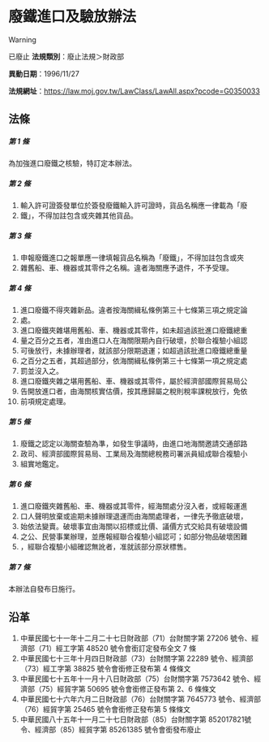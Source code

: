 # 廢鐵進口及驗放辦法


> [!WARNING]
> 已廢止
**法規類別**：廢止法規＞財政部

**異動日期**：1996/11/27  

**法規網址**：https://law.moj.gov.tw/LawClass/LawAll.aspx?pcode=G0350033



## 法條
##### 第 1 條
為加強進口廢鐵之核驗，特訂定本辦法。

##### 第 2 條
1. 輸入許可證簽發單位於簽發廢鐵輸入許可證時，貨品名稱應一律載為「廢
1. 鐵」，不得加註包含或夾雜其他貨品。

##### 第 3 條
1. 申報廢鐵進口之報單應一律填報貨品名稱為「廢鐵」，不得加註包含或夾
1. 雜舊船、車、機器或其零件之名稱。違者海關應予退件，不予受理。

##### 第 4 條
1. 進口廢鐵不得夾雜新品。違者按海關緝私條例第三十七條第三項之規定論
1. 處。
1. 進口廢鐵夾雜堪用舊船、車、機器或其零件，如未超過該批進口廢鐵總重
1. 量之百分之五者，准由進口人在海關限期內自行破壞，於聯合複驗小組認
1. 可後放行，未據辦理者，就該部分限期退運；如超過該批進口廢鐵總重量
1. 之百分之五者，其超過部分，依海關緝私條例第三十七條第一項之規定處
1. 罰並沒入之。
1. 進口廢鐵夾雜之堪用舊船、車、機器或其零件，屬於經濟部國際貿易局公
1. 告開放進口者，由海關核實估價，按其應歸屬之稅則稅率課稅放行，免依
1. 前項規定處理。

##### 第 5 條
1. 廢鐵之認定以海關查驗為準，如發生爭議時，由進口地海關邀請交通部路
1. 政司、經濟部國際貿易局、工業局及海關總稅務司署派員組成聯合複驗小
1. 組實地鑑定。

##### 第 6 條
1. 進口廢鐵夾雜舊船、車、機器或其零件，經海關處分沒入者，或經報運進
1. 口人聲明放棄或逾期未據辦理退運而由海關處理者，一律先予徹底破壞，
1. 始依法變賣。破壞事宜由海關以招標或比價、議價方式交給具有破壞設備
1. 之公、民營事業辦理，並應報經聯合複驗小組認可；如部分物品破壞困難
1. ，經聯合複驗小組確認無訛者，准就該部分原狀標售。

##### 第 7 條
本辦法自發布日施行。

## 沿革
1. 中華民國七十一年十二月二十七日財政部（71）台財關字第 27206  號令、經濟部（71）經工字第 48520  號令會銜訂定發布全文 7  條
1. 中華民國七十三年十月四日財政部（73）台財關字第 22289  號令、經濟部（73）經工字第 38825  號令會銜修正發布第 4  條條文
1. 中華民國七十五年十一月十八日財政部（75）台財關字第 7573642  號令、經濟部（75）經貿字第 50695  號令會銜修正發布第 2、6 條條文
1. 中華民國七十六年六月二日財政部（76）台財關字第 7645773  號令、經濟部（76）經貿字第 25465  號令會銜修正發布第 5  條條文
1. 中華民國八十五年十一月二十七日財政部（85）台財關字第 852017821號令、經濟部（85）經貿字第 85261385 號令會銜發布廢止
